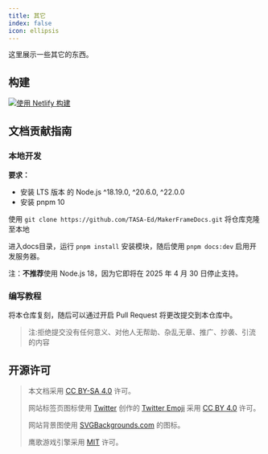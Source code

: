 ```yaml
---
title: 其它
index: false
icon: ellipsis
---
```


这里展示一些其它的东西。

## 构建

[![使用 Netlify 构建](https://api.netlify.com/api/v1/badges/75983092-fde6-4c25-8f5f-6e0d7af010fe/deploy-status)](https://app.netlify.com/sites/jovial-sable-a4b76d/deploys)

## 文档贡献指南

### 本地开发

**要求：**

- 安装 LTS 版本 的 Node.js ^18.19.0, ^20.6.0, ^22.0.0
- 安装 pnpm 10

使用 `git clone https://github.com/TASA-Ed/MakerFrameDocs.git` 将仓库克隆至本地

进入docs目录，运行 `pnpm install` 安装模块，随后使用 `pnpm docs:dev` 启用开发服务器。

注：**不推荐**使用 Node.js 18，因为它即将在 2025 年 4 月 30 日停止支持。

### 编写教程

将本仓库复刻，随后可以通过开启 Pull Request 将更改提交到本仓库中。

> 注:拒绝提交没有任何意义、对他人无帮助、杂乱无章、推广、抄袭、引流的内容

## 开源许可

> 本文档采用 [CC BY-SA 4.0](https://creativecommons.org/licenses/by-sa/4.0/) 许可。
>
> 网站标签页图标使用 [Twitter](https://github.com/twitter) 创作的 [Twitter Emoji](https://github.com/twitter/twemoji) 采用 [CC BY 4.0](https://creativecommons.org/licenses/by/4.0/) 许可。
>
> 网站背景图使用 [SVGBackgrounds.com](https://www.svgbackgrounds.com/set/free-svg-backgrounds-and-patterns/) 的图标。
>
> 鹰歌游戏引擎采用 [MIT](https://github.com/leamus/MakerFrame/blob/main/LICENSE) 许可。

<!-- markdownlint-disable-file MD013 -->
